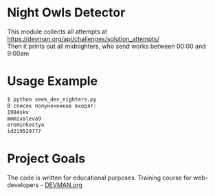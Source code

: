 # Night Owls Detector

This module collects all attempts at https://devman.org/api/challenges/solution_attempts/  
Then it prints out all midnighters, who send works between 00:00 and 9:00am

#  Usage Example
```bash
$ python seek_dev_nighters.py 
В список полуночников входят:
1984skv
mmmixaleva9
ereminkostya
id219529777
```

# Project Goals

The code is written for educational purposes. Training course for web-developers - [DEVMAN.org](https://devman.org)

